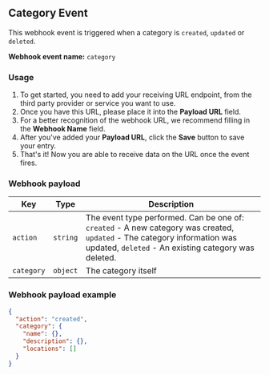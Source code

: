 ## Category Event

This webhook event is triggered when a category is `created`, `updated` or `deleted`.

**Webhook event name:** `category`

### Usage

1. To get started, you need to add your receiving URL endpoint, from the third party provider or service you want to
   use.
2. Once you have this URL, please place it into the **Payload URL** field.
3. For a better recognition of the webhook URL, we recommend filling in the **Webhook Name** field.
4. After you've added your **Payload URL**, click the **Save** button to save your entry.
5. That's it! Now you are able to receive data on the URL once the event fires.

### Webhook payload

| Key              | Type     | Description                                                  |
| ---------------- | -------- | ------------------------------------------------------------ |
| `action`         | `string` | The event type performed. Can be one of: `created` - A new category was created, `updated` - The category information was updated, `deleted` - An existing category was deleted. |
| `category`       | `object` | The category itself                                          |

### Webhook payload example

```json
{
  "action": "created",
  "category": {
    "name": {},
    "description": {},
    "locations": []  
  }
}
```
